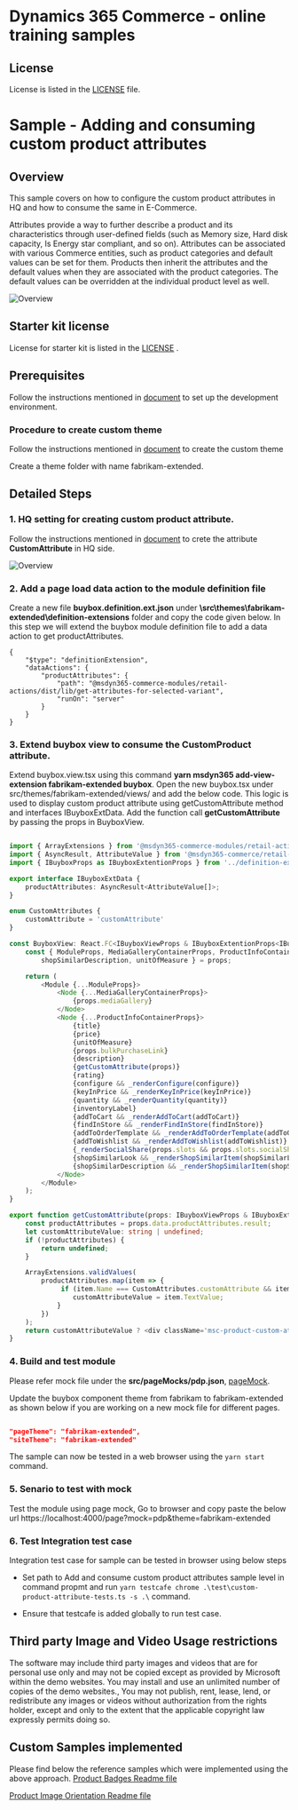 # Dynamics 365 Commerce - online training samples

## License
License is listed in the [LICENSE](./LICENSE) file.

# Sample - Adding and consuming custom product attributes

## Overview

This sample covers on how to configure the custom product attributes in HQ and how to consume the same in E-Commerce.

Attributes provide a way to further describe a product and its characteristics through user-defined fields (such as Memory size, Hard disk capacity, Is Energy star compliant, and so on). Attributes can be associated with various Commerce entities, such as product categories and default values can be set for them. Products then inherit the attributes and the default values when they are associated with the product categories. The default values can be overridden at the individual product level as well.

![Overview](docs/CustomAttributeValue.PNG)

## Starter kit license
License for starter kit is listed in the [LICENSE](./module-library/LICENSE) .

## Prerequisites
Follow the instructions mentioned in [document](https://docs.microsoft.com/en-us/dynamics365/commerce/e-commerce-extensibility/setup-dev-environment) to set up the development environment.

### Procedure to create custom theme
Follow the instructions mentioned in [document](https://docs.microsoft.com/en-us/dynamics365/commerce/e-commerce-extensibility/create-theme) to create the custom theme

Create a theme folder with name fabrikam-extended.

## Detailed Steps

### 1. HQ setting for creating custom product attribute.

Follow the instructions mentioned in [document](https://docs.microsoft.com/en-us/dynamics365/commerce/attribute-attributegroups-lifecycle) to crete the attribute **CustomAttribute** in HQ side.

![Overview](docs/ProductAttributeValues.png)

### 2. Add a page load data action to the module definition file

Create a new file **buybox.definition.ext.json** under **\src\themes\fabrikam-extended\definition-extensions** folder and copy the code given below.
In this step we will extend the buybox module definition file to add a data action to get productAttributes.

```
{
    "$type": "definitionExtension",
    "dataActions": {
        "productAttributes": {
            "path": "@msdyn365-commerce-modules/retail-actions/dist/lib/get-attributes-for-selected-variant",
            "runOn": "server"
        }
    }
}
```

### 3. Extend buybox view to consume the **CustomProduct** attribute.

Extend buybox.view.tsx using this command **yarn msdyn365 add-view-extension fabrikam-extended buybox**. Open the new buybox.tsx under src/themes/fabrikam-extended/views/ and add the below code. This logic is used to display custom product attribute using getCustomAttribute method and interfaces IBuyboxExtData. Add the function call **getCustomAttribute** by passing the props in BuyboxView. 

```typescript

import { ArrayExtensions } from '@msdyn365-commerce-modules/retail-actions';
import { AsyncResult, AttributeValue } from '@msdyn365-commerce/retail-proxy';
import { IBuyboxProps as IBuyboxExtentionProps } from '../definition-extensions/buybox.ext.props.autogenerated';

export interface IBuyboxExtData {
    productAttributes: AsyncResult<AttributeValue[]>;
}

enum CustomAttributes {
    customAttribute = 'customAttribute'
}

const BuyboxView: React.FC<IBuyboxViewProps & IBuyboxExtentionProps<IBuyboxExtData>> = props => {
    const { ModuleProps, MediaGalleryContainerProps, ProductInfoContainerProps, addToCart, addToOrderTemplate, addToWishlist, configure, description, findInStore, quantity, price, title, rating, inventoryLabel, shopSimilarLook, keyInPrice,
        shopSimilarDescription, unitOfMeasure } = props;

    return (
        <Module {...ModuleProps}>
            <Node {...MediaGalleryContainerProps}>
                {props.mediaGallery}
            </Node>
            <Node {...ProductInfoContainerProps}>
                {title}
                {price}
                {unitOfMeasure}
                {props.bulkPurchaseLink}
                {description}
                {getCustomAttribute(props)}
                {rating}
                {configure && _renderConfigure(configure)}
                {keyInPrice && _renderKeyInPrice(keyInPrice)}
                {quantity && _renderQuantity(quantity)}
                {inventoryLabel}
                {addToCart && _renderAddToCart(addToCart)}
                {findInStore && _renderFindInStore(findInStore)}
                {addToOrderTemplate && _renderAddToOrderTemplate(addToOrderTemplate)}
                {addToWishlist && _renderAddToWishlist(addToWishlist)}
                {_renderSocialShare(props.slots && props.slots.socialShare)}
                {shopSimilarLook && _renderShopSimilarItem(shopSimilarLook)}
                {shopSimilarDescription && _renderShopSimilarItem(shopSimilarDescription)}
            </Node>
        </Module>
    );
}
```
```typescript
export function getCustomAttribute(props: IBuyboxViewProps & IBuyboxExtentionProps<IBuyboxExtData>): React.ReactElement | undefined {
    const productAttributes = props.data.productAttributes.result;
    let customAttributeValue: string | undefined;
    if (!productAttributes) {
        return undefined;
    }

    ArrayExtensions.validValues(
        productAttributes.map(item => {
             if (item.Name === CustomAttributes.customAttribute && item.TextValue !== '') {
                customAttributeValue = item.TextValue;
            }
        })
    );
    return customAttributeValue ? <div className='msc-product-custom-attribute'>{customAttributeValue}</div> : undefined;
}

```

### 4. Build and test module

Please refer mock file under the **src/pageMocks/pdp.json**, [pageMock](src/pageMocks/pdp.json).

Update the buybox component theme from fabrikam to fabrikam-extended as shown below if you are working on a new mock file for different pages.

```json

"pageTheme": "fabrikam-extended",
"siteTheme": "fabrikam-extended"

```

The sample can now be tested in a web browser using the ```yarn start``` command.

### 5. Senario to test with mock

Test the module using page mock, Go to browser and copy paste the below url https://localhost:4000/page?mock=pdp&theme=fabrikam-extended 

### 6. Test Integration test case

Integration test case for sample can be tested in browser using below steps
* Set path to Add and consume custom product attributes sample level in command propmt and run ```yarn testcafe chrome .\test\custom-product-attribute-tests.ts -s .\``` command.

* Ensure that testcafe is added globally to run test case.

## Third party Image and Video Usage restrictions

The software may include third party images and videos that are for personal use only and may not be copied except as provided by Microsoft within the demo websites.  You may install and use an unlimited number of copies of the demo websites., You may not publish, rent, lease, lend, or redistribute any images or videos without authorization from the rights holder, except and only to the extent that the applicable copyright law expressly permits doing so.

## Custom Samples implemented

Please find below the reference samples which were implemented using the above approach.
[Product Badges Readme file](https://msazure.visualstudio.com/D365/_git/Commerce-Samples-EndToEndSolutions?path=/src/OnlineSDK/Extensibility%20Samples/Product%20Badges/README.md&version=GBmain)

[Product Image Orientation Readme file](https://msazure.visualstudio.com/D365/_git/Commerce-Samples-EndToEndSolutions?path=/src/OnlineSDK/Extensibility%20Samples/Product%20Image%20Orientation/README.md&version=GBmain)
